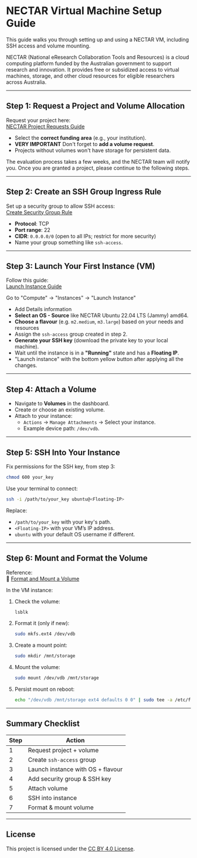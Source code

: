 # NECTAR Virtual Machine Setup Guide

This guide walks you through setting up and using a NECTAR VM, including SSH access and volume mounting.    

NECTAR (National eResearch Collaboration Tools and Resources) is a cloud computing platform funded by the Australian government to support research and innovation. It provides free or subsidized access to virtual machines, storage, and other cloud resources for eligible researchers across Australia.

---

##  Step 1: Request a Project and Volume Allocation

Request your project here:  
[NECTAR Project Requests Guide](https://support.ehelp.edu.au/support/solutions/articles/6000068044-project-trials-project-requests-and-managing-an-allocation)

- Select the **correct funding area** (e.g., your institution).
- **VERY IMPORTANT** Don't forget to **add a volume request**.
- Projects without volumes won't have storage for persistent data.

The evaluation process takes a few weeks, and the NECTAR team will notify you. Once you are granted a project, please continue to the following steps.

---

## Step 2: Create an SSH Group Ingress Rule

Set up a security group to allow SSH access:  
[Create Security Group Rule](https://tutorials.rc.nectar.org.au/sec-groups-101/03-create)

- **Protocol**: TCP  
- **Port range**: 22  
- **CIDR**: `0.0.0.0/0` (open to all IPs; restrict for more security)  
- Name your group something like `ssh-access`.

---

## Step 3: Launch Your First Instance (VM)

Follow this guide:  
[Launch Instance Guide](https://tutorials.rc.nectar.org.au/launching-virtual-machines/02-launch-dialog)

Go to "Compute" → "Instances" → "Launch Instance"
- Add Details information
- **Select an OS - Source** like NECTAR Ubuntu 22.04 LTS (Jammy) amd64.
- **Choose a flavour** (e.g. `m2.medium`, `m3.large`) based on your needs and resources
- Assign the `ssh-access` group created in step 2.
- **Generate your SSH key** (download the private key to your local machine).
- Wait until the instance is in a **"Running"** state and has a **Floating IP**.
- "Launch instance" with the bottom yellow button after applying all the changes.

---

## Step 4: Attach a Volume

- Navigate to **Volumes** in the dashboard.
- Create or choose an existing volume.
- Attach to your instance:
  - `Actions` → `Manage Attachments` → Select your instance.
  - Example device path: `/dev/vdb`.

---

## Step 5: SSH Into Your Instance

Fix permissions for the SSH key, from step 3:
```bash
chmod 600 your_key
```

Use your terminal to connect:

```bash
ssh -i /path/to/your_key ubuntu@<Floating-IP>
```

Replace:
- `/path/to/your_key` with your key's path.
- `<Floating-IP>` with your VM’s IP address.
- `ubuntu` with your default OS username if different.

---

## Step 6: Mount and Format the Volume

Reference:  
🔗 [Format and Mount a Volume](https://tutorials.rc.nectar.org.au/volume-storage/04-format-mount)

In the VM instance: 

1. Check the volume:
    ```bash
    lsblk
    ```

2. Format it (only if new):
    ```bash
    sudo mkfs.ext4 /dev/vdb
    ```

3. Create a mount point:
    ```bash
    sudo mkdir /mnt/storage
    ```

4. Mount the volume:
    ```bash
    sudo mount /dev/vdb /mnt/storage
    ```

5. Persist mount on reboot:
    ```bash
    echo "/dev/vdb /mnt/storage ext4 defaults 0 0" | sudo tee -a /etc/fstab
    ```

---

## Summary Checklist

| Step | Action |
|------|--------|
| 1 | Request project + volume |
| 2 | Create `ssh-access` group |
| 3 | Launch instance with OS + flavour |
| 4 | Add security group & SSH key |
| 5 | Attach volume |
| 6 | SSH into instance |
| 7 | Format & mount volume |

---

## License

This project is licensed under the [CC BY 4.0 License](https://creativecommons.org/licenses/by/4.0/).
